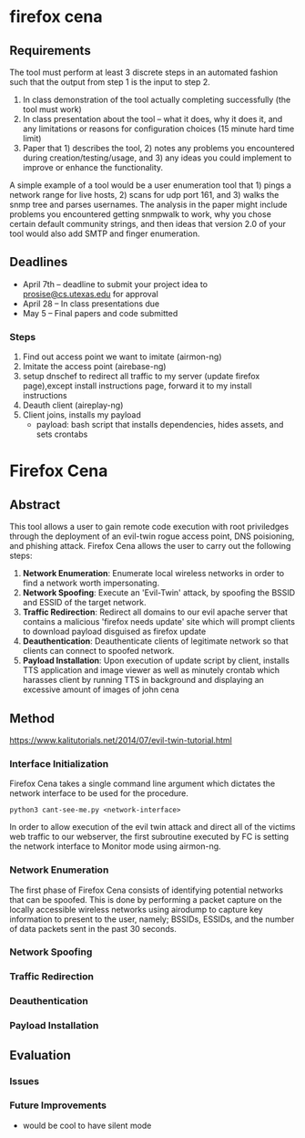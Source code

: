 firefox cena
============

## Requirements

The tool must perform at least 3 discrete steps in an automated fashion such that the output from step 1 is the input to step 2.
1) In class demonstration of the tool actually completing successfully (the tool must work)
2) In class presentation about the tool – what it does, why it does it, and any limitations or reasons for configuration choices  (15 minute hard time limit)
3) Paper that 1) describes the tool, 2)  notes any problems you encountered during creation/testing/usage, and 3) any ideas you could implement to improve or enhance the functionality.  

A simple example of a tool would be a user enumeration tool that 1) pings a network range for live hosts, 2) scans for udp port 161, and 3) walks the snmp tree and parses usernames.   The analysis in the paper might include problems you encountered getting snmpwalk to work, why you chose certain default community strings, and then ideas that version 2.0 of your tool would also add SMTP and finger enumeration.


## Deadlines
- April 7th – deadline to submit your project idea to prosise@cs.utexas.edu for approval
- April 28 – In class presentations due
- May 5 – Final papers and code submitted

### Steps
1. Find out access point we want to imitate  (airmon-ng)
2. Imitate the access point  (airebase-ng)
3. setup dnschef to redirect all traffic to my server (update firefox page),except install instructions page, forward it to my install instructions
4. Deauth client (aireplay-ng)
5. Client joins, installs my payload 
    - payload: bash script that installs dependencies, hides assets, and sets crontabs  




Firefox Cena 
===============

## Abstract

This tool allows a user to gain remote code execution with root priviledges through the deployment of an evil-twin rogue access point, DNS poisioning, and phishing attack. Firefox Cena allows the user to carry out the following steps:

1. **Network Enumeration**: Enumerate local wireless networks in order to find a network worth impersonating.
2. **Network Spoofing**: Execute an 'Evil-Twin' attack, by spoofing the BSSID and ESSID of the target network.
3. **Traffic Redirection**: Redirect all domains to our evil apache server that contains a malicious 'firefox needs update' site which will prompt clients to download payload disguised as firefox update
4. **Deauthentication**: Deauthenticate clients of legitimate network so that clients can connect to spoofed network.
5. **Payload Installation**: Upon execution of update script by client, installs TTS application and image viewer as well as minutely crontab which harasses client by running TTS in background and displaying an excessive amount of images of john cena 



## Method 

https://www.kalitutorials.net/2014/07/evil-twin-tutorial.html

### Interface Initialization

Firefox Cena takes a single command line argument which dictates the network interface to be used for the procedure. 

`python3 cant-see-me.py <network-interface>`

In order to allow execution of the evil twin attack and direct all of the victims web traffic to our webserver, the first subroutine executed by FC is setting the network interface to Monitor mode using airmon-ng.

### Network Enumeration

The first phase of Firefox Cena consists of identifying potential networks that can be spoofed. This is done by performing a packet capture on the locally accessible wireless networks using airodump to capture key information to present to the user, namely; BSSIDs, ESSIDs, and the number of data packets sent in the past 30 seconds.

### Network Spoofing

### Traffic Redirection

### Deauthentication

### Payload Installation

## Evaluation 

### Issues 

### Future Improvements
- would be cool to have silent mode 
